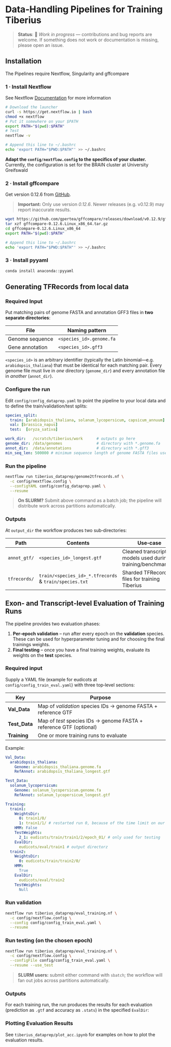 # Data‑Handling Pipelines for Training Tiberius

> **Status**: 🚧 *Work in progress* — contributions and bug reports are welcome. If something does not work or documentation is missing, please open an issue.


## Installation

The Pipelines require Nextflow, Singularity and gffcompare

### 1 · Install Nextflow

See Nextflow [Documentation](https://www.nextflow.io/docs/latest/install.html) for more information

```bash
# Download the launcher
curl -s https://get.nextflow.io | bash
chmod +x nextflow
# Put it somewhere on your $PATH
export PATH="$(pwd):$PATH"
# Test
nextflow -v
```

```bash
# Append this line to ~/.bashrc
echo 'export PATH="$PWD:$PATH"' >> ~/.bashrc
```

**Adapt the `config/nextflow.config` to the specifics of your cluster.** Currently, the configuration is set for the BRAIN cluster at University Greifswald

### 2 · Install gffcompare

Get version 0.12.6 from [GitHub](https://github.com/gpertea/gffcompare/releases/tag/v0.12.6).
> **Important:**  Only use version *0.12.6*. Newer releases (e.g. v0.12.9) may report inaccurate results.


```bash
wget https://github.com/gpertea/gffcompare/releases/download/v0.12.9/gffcompare-0.12.6.Linux_x86_64.tar.gz
tar xzf gffcompare-0.12.6.Linux_x86_64.tar.gz
cd gffcompare-0.12.6.Linux_x86_64
export PATH="$(pwd):$PATH"
```

```bash
# Append this line to ~/.bashrc
echo 'export PATH="$PWD:$PATH"' >> ~/.bashrc
```

### 3 · Install pyyaml
```bash
conda install anaconda::pyyaml
```

## Generating TFRecords from local data

### Required Input

Put matching pairs of genome FASTA and annotation GFF3 files in **two separate directories**:

| File            | Naming pattern                              |
| --------------- | ------------------------------------------- |
| Genome sequence | `<species_id>.genome.fa`                    |
| Gene annotation | `<species_id>.gff3`                         |

`<species_id>` is an arbitrary identifier (typically the Latin binomial—e.g. `arabidopsis_thaliana`) that must be identical for each matching pair. Every genome file must live in *one* directory (`genome_dir`) and every annotation file in *another* (`annot_dir`). 

### Configure the run

Edit `config/config_dataprep.yaml` to point the pipeline to your local data and to define the train/validation/test splits:

```yaml
species_split:
  train: [arabidopsis_thaliana, solanum_lycopersicum, capsicum_annuum]
  val: [brassica_napus]
  test:  [oryza_sativa]

work_dir:   /scratch/tiberius/work      # outputs go here
genome_dir: /data/genomes               # directory with *.genome.fa
annot_dir:  /data/annotations           # directory with *.gff3
min_seq_len: 500000 # minimum sequence length of genome FASTA files used for training
```

### Run the pipeline

```bash
nextflow run tiberius_dataprep/genome2tfrecords.nf \
  -c config/nextflow.config \
  --configYAML config/config_dataprep.yaml \
  --resume
```

> **On SLURM?** Submit above command as a batch job; the pipeline will distribute work across partitions automatically.

### Outputs

At `output_dir` the workflow produces two sub‑directories:

| Path         | Contents                                               | Use‑case                                                        |
| ------------ | ------------------------------------------------------ | --------------------------------------------------------------- |
| `annot_gtf/` | `<species_id>_longest.gtf`                             | Cleaned transcript models used during training/benchmarking |
| `tfrecords/` | `train/<species_id>_*.tfrecords` & `train/species.txt` | Sharded TFRecord files for training Tiberius


## Exon‑ and Transcript‑level Evaluation of Training Runs

The pipeline provides two evaluation phases:

1. **Per‑epoch validation** – run after every epoch on the **validation** species. These can be used for hyperparameter tuning and for choosing the final trainings weights.
2. **Final testing** – once you have a final training weights, evaluate its weights on the **test** species. 

### Required input

Supply a YAML file (example for eudicots at `config/config_train_eval.yaml`) with three top‑level sections:

| Key            | Purpose                                                             |
| -------------- | ------------------------------------------------------------------- |
| **Val\_Data**  | Map of *validation* species IDs → genome FASTA + reference GTF      |
| **Test\_Data** | Map of *test* species IDs → genome FASTA + reference GTF (optional) |
| **Training**   | One or more training runs to evaluate                               |

Example:

```yaml
Val_Data:
  arabidopsis_thaliana:
    Genome: arabidopsis_thaliana.genome.fa
    RefAnnot: arabidopsis_thaliana_longest.gtf

Test_Data:
  solanum_lycopersicum:
    Genome: solanum_lycopersicum.genome.fa
    RefAnnot: solanum_lycopersicum_longest.gtf

Training:
  train1:
    WeightsDir:
      0: train1/0/
      1: train1/1/ # restarted run 0, because of the time limit on our cluster
    HMM: False
    TestWeights:
      2_1: eudicots/train/train1/2/epoch_01/ # only used for testing
    EvalDir:
      eudicots/eval/train1 # output directorz
  train2:
    WeightsDir:
      0: eudicots/train/train2/0/
    HMM:
      True
    EvalDir:
      eudicots/eval/train2
    TestWeights:
      Null
```

### Run validation

```bash
nextflow run tiberius_dataprep/eval_training.nf \
  -c config/nextflow.config \
  --config config/config_train_eval.yaml \
  --resume
```

### Run testing (on the chosen epoch)

```bash
nextflow run tiberius_dataprep/eval_training.nf \
  -c config/nextflow.config \
  --configFile config/config_train_eval.yaml \
  --resume --use_test
```

> **SLURM users:** submit either command with `sbatch`; the workflow will fan out jobs across partitions automatically.


### Outputs

For each training run, the run produces the results for each evaluation (prediction as `.gtf` and accuracy as `.stats`) in the specified `EvalDir`:

### Plotting Evaluation Results

See `tiberius_dataprep/plot_acc.ipynb` for examples on how to plot the evaluation results.
